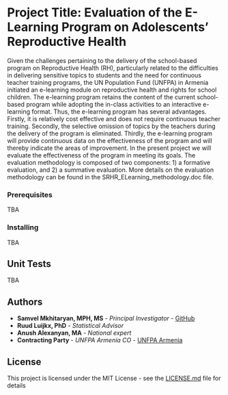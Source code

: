 # Project Title: Evaluation of the E-Learning Program on Adolescents’ Reproductive Health

Given the challenges pertaining to the delivery of the school-based program on Reproductive Health (RH), particularly related to the difficulties in delivering sensitive topics to students and the need for continuous teacher training programs, the UN Population Fund (UNFPA) in Armenia initiated an e-learning module on reproductive health and rights for school children. The e-learning program retains the content of the current school-based program while adopting the in-class activities to an interactive e-learning format. Thus, the e-learning program has several advantages. Firstly, it is relatively cost effective and does not require continuous teacher training. Secondly, the selective omission of topics by the teachers during the delivery of the program is eliminated. Thirdly, the e-learning program will provide continuous data on the effectiveness of the program and will thereby indicate the areas of improvement.
In the present project we will evaluate the effectiveness of the program in meeting its goals. The evaluation methodology is composed of two components: 1) a formative evaluation, and 2) a summative evaluation. More details on the evaluation methodology can be found in the SRHR_ELearning_methodology.doc file. 


### Prerequisites
TBA

### Installing
TBA

## Unit Tests
TBA 

## Authors

* **Samvel Mkhitaryan, MPH, MS** - *Principal Investigator* - [GitHub](https://github.com/SamvelMK)
* **Ruud Luijkx, PhD** - *Statistical Advisor*
* **Anush Alexanyan, MA** - *National expert*
* **Contracting Party** - *UNFPA Armenia CO* - [UNFPA Armenia](https://armenia.unfpa.org/)

## License

This project is licensed under the MIT License - see the [LICENSE.md](LICENSE.md) file for details


